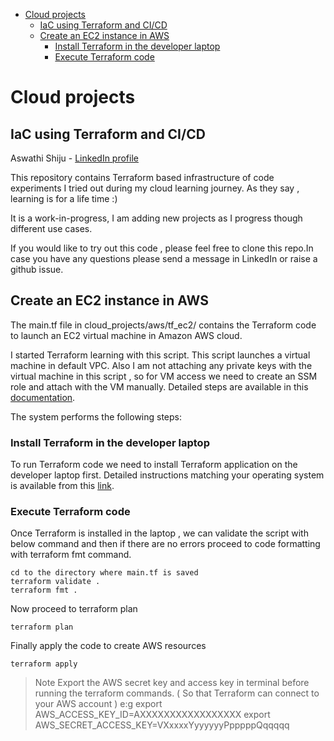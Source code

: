 - [Cloud projects](#cloud-projects)
  - [IaC using Terraform and CI/CD](#iac-using-terraform-and-cicd)
  - [Create an EC2 instance in AWS](#create-an-ec2-instance-in-aws)
    - [Install Terraform in the developer laptop](#install-terraform-in-the-developer-laptop)
    - [Execute Terraform code](#execute-terraform-code)

# Cloud projects
## IaC using Terraform and CI/CD
Aswathi Shiju - [LinkedIn profile](https://www.linkedin.com/in/aswathi-shiju/)

This repository contains Terraform based infrastructure of code experiments I tried out during my cloud learning journey. As they say , learning is for a life time :) 

It is a work-in-progress, I am adding new projects as I progress though different use cases.

If you would like to try out this code , please feel free to clone this repo.In case you have any questions please send a message in LinkedIn or raise a github issue. 

## Create an EC2 instance in AWS 

The main.tf file in cloud_projects/aws/tf_ec2/ contains the Terraform code to launch an EC2 virtual machine in Amazon AWS cloud.

I started Terraform learning with this script. This script launches a virtual machine in default VPC. Also I am not attaching any private keys with the virtual machine in this script , so for VM access we need to create an SSM role and attach with the VM manually. Detailed steps are available in this [documentation](https://docs.aws.amazon.com/systems-manager/latest/userguide/setup-instance-permissions.html).

The system performs the following steps:
### Install Terraform in the developer laptop
To run Terraform code we need to install Terraform application on the developer laptop first. Detailed instructions matching your operating system is available from this [link](https://developer.hashicorp.com/terraform/tutorials/aws-get-started/install-cli).
 
 ### Execute Terraform code

Once Terraform is installed in the laptop , we can validate the script with below command and then if there are no errors proceed to code formatting with terraform fmt command.

    cd to the directory where main.tf is saved
    terraform validate .
    terraform fmt .

Now proceed to terraform plan

    terraform plan

Finally apply the code to create AWS resources

    terraform apply

>Note
 Export the AWS secret key and access key in terminal before running the terraform commands. ( So that Terraform can connect to your AWS account )
 e:g
 export AWS_ACCESS_KEY_ID=AXXXXXXXXXXXXXXXXX
 export AWS_SECRET_ACCESS_KEY=VXxxxxYyyyyyyPpppppQqqqqq
